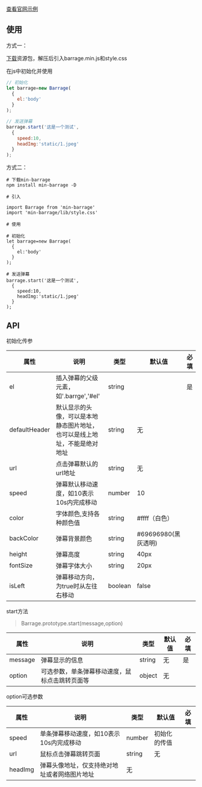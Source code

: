 

[查看官网示例](http//JSShou.cn/document/弹幕插件示例.html)


## 使用

方式一：

[下载](https://github.com/xuzhongpeng/min-barrage/raw/master/example/barrage-example.zip)资源包，解压后引入barrage.min.js和style.css

在js中初始化并使用
```js
// 初始化
let barrage=new Barrage(
  {
    el:'body'
  }
);

// 发送弹幕
barrage.start('这是一个测试',
  {
    speed:10,
    headImg:'static/1.jpeg'
  }
);
```

方式二：

```
# 下载min-barrage
npm install min-barrage -D

# 引入

import Barrage from 'min-barrage'
import 'min-barrage/lib/style.css'

# 使用

# 初始化
let barrage=new Barrage(
  {
    el:'body'
  }
);

# 发送弹幕
barrage.start('这是一个测试',
  {
    speed:10,
    headImg:'static/1.jpeg'
  }
);
```

## API

初始化传参

属性 | 说明 | 类型 | 默认值 | 必填
---|---|---|---|---
el | 插入弹幕的父级元素，如'.barrge','#el' | string |  |是
defaultHeader | 默认显示的头像，可以是本地静态图片地址，也可以是线上地址，不能是绝对地址 | string | 无
url | 点击弹幕默认的url地址 | string | 无
speed | 弹幕默认移动速度，如10表示10s内完成移动 | number | 10
color | 字体颜色,支持各种颜色值 | string | #ffff（白色）
backColor | 弹幕背景颜色 | string | #69696980(黑灰透明)
height | 弹幕高度 | string | 40px
fontSize | 弹幕字体大小 | string | 20px
isLeft | 弹幕移动方向，为true时从左往右移动 | boolean | false 

start方法
> Barrage.prototype.start(message,option)

属性 | 说明 | 类型 | 默认值 | 必填
---|---|---|---|---
message | 弹幕显示的信息 | string | 无 | 是
option | 可选参数，单条弹幕移动速度，鼠标点击跳转页面等 | object | 无

option可选参数

属性 | 说明 | 类型 | 默认值 | 必填
---|---|---|---|---
speed | 单条弹幕移动速度，如10表示10s内完成移动 | number | 初始化的传值
url | 鼠标点击弹幕跳转页面 | string | 无
headImg | 弹幕头像地址，仅支持绝对地址或者网络图片地址 | 无 
